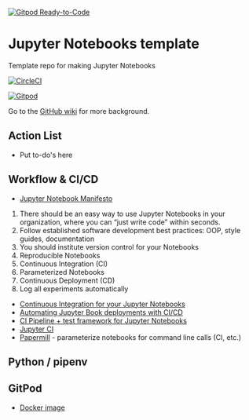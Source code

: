[![Gitpod Ready-to-Code](https://img.shields.io/badge/Gitpod-Ready--to--Code-blue?logo=gitpod)](https://gitpod.io/#https://github.com/svdarren/jupyter-template) 

# Jupyter Notebooks template
Template repo for making Jupyter Notebooks

[![CircleCI](https://circleci.com/gh/svdarren/jupyter-template.svg?style=svg)](https://circleci.com/gh/svdarren/jupyter-template)

[![Gitpod](https://gitpod.io/button/open-in-gitpod.svg)](https://gitpod.io/#https://github.com/svdarren/jupyter-template)


Go to the [GitHub wiki](https://github.com/svdarren/functions-template/wiki) for more background.

## Action List

* Put to-do's here

## Workflow & CI/CD

* [Jupyter Notebook Manifesto](https://cloud.google.com/blog/products/ai-machine-learning/best-practices-that-can-improve-the-life-of-any-developer-using-jupyter-notebooks)

1. There should be an easy way to use Jupyter Notebooks in your organization, where you can “just write code” within seconds.
1. Follow established software development best practices: OOP, style guides, documentation
2. You should institute version control for your Notebooks
3. Reproducible Notebooks
4. Continuous Integration (CI)
5. Parameterized Notebooks
6. Continuous Deployment (CD)
7. Log all experiments automatically

* [Continuous Integration for your Jupyter Notebooks](https://blog.kovalevskyi.com/continues-integration-for-your-jupyter-notebooks-on-github-with-gcp-f72af5b08bcd)
* [Automating Jupyter Book deployments with CI/CD](https://predictablynoisy.com/automating-jb)
* [CI Pipeline + test framework for Jupyter Notebooks](https://github.com/ReviewNB/support/issues/19)
* [Jupyter CI](https://github.com/mwoodbri/jupyter-ci)
* [Papermill](https://github.com/nteract/papermill) - parameterize notebooks for command line calls (CI, etc.)

## Python / pipenv

## GitPod

* [Docker image](https://hub.docker.com/r/gitpod/workspace-full/dockerfile)

